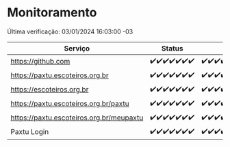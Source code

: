 # Monitoramento

Última verificação: 03/01/2024 16:03:00 -03

|Serviço|Status|Últimas 24h|
|---|---|---|
|https://github.com|<span title="2023-12-27: OK=24">✔️</span><span title="2023-12-28: OK=24">✔️</span><span title="2023-12-29: OK=24">✔️</span><span title="2023-12-30: OK=24">✔️</span><span title="2023-12-31: OK=24">✔️</span><span title="2024-01-01: OK=24">✔️</span><span title="2024-01-02: OK=19">✔️</span>|<span title="02/01/2024 16:03:00 -03 : 200">✔️</span><span title="02/01/2024 17:06:00 -03 : 200">✔️</span><span title="02/01/2024 18:05:00 -03 : 200">✔️</span><span title="02/01/2024 19:05:00 -03 : 200">✔️</span><span title="02/01/2024 20:05:00 -03 : 200">✔️</span><span title="02/01/2024 21:30:00 -03 : 200">✔️</span><span title="02/01/2024 22:44:00 -03 : 200">✔️</span><span title="02/01/2024 23:19:00 -03 : 200">✔️</span><span title="03/01/2024 00:07:00 -03 : 200">✔️</span><span title="03/01/2024 01:07:00 -03 : 200">✔️</span><span title="03/01/2024 02:06:00 -03 : 200">✔️</span><span title="03/01/2024 03:08:00 -03 : 200">✔️</span><span title="03/01/2024 04:05:00 -03 : 200">✔️</span><span title="03/01/2024 05:08:00 -03 : 200">✔️</span><span title="03/01/2024 06:06:00 -03 : 200">✔️</span><span title="03/01/2024 07:06:00 -03 : 200">✔️</span><span title="03/01/2024 08:03:00 -03 : 200">✔️</span><span title="03/01/2024 09:11:00 -03 : 200">✔️</span><span title="03/01/2024 10:08:00 -03 : 200">✔️</span><span title="03/01/2024 11:05:00 -03 : 200">✔️</span><span title="03/01/2024 12:06:00 -03 : 200">✔️</span><span title="03/01/2024 13:08:00 -03 : 200">✔️</span><span title="03/01/2024 14:04:00 -03 : 200">✔️</span><span title="03/01/2024 15:08:00 -03 : 200">✔️</span><span title="03/01/2024 16:03:00 -03 : 200">✔️</span>|
|https://paxtu.escoteiros.org.br|<span title="2023-12-27: OK=24">✔️</span><span title="2023-12-28: OK=24">✔️</span><span title="2023-12-29: OK=24">✔️</span><span title="2023-12-30: OK=24">✔️</span><span title="2023-12-31: OK=24">✔️</span><span title="2024-01-01: OK=24">✔️</span><span title="2024-01-02: OK=19">✔️</span>|<span title="02/01/2024 16:03:00 -03 : 200">✔️</span><span title="02/01/2024 17:06:00 -03 : 200">✔️</span><span title="02/01/2024 18:05:00 -03 : 200">✔️</span><span title="02/01/2024 19:05:00 -03 : 200">✔️</span><span title="02/01/2024 20:05:00 -03 : 200">✔️</span><span title="02/01/2024 21:30:00 -03 : 200">✔️</span><span title="02/01/2024 22:44:00 -03 : 200">✔️</span><span title="02/01/2024 23:19:00 -03 : 200">✔️</span><span title="03/01/2024 00:07:00 -03 : 200">✔️</span><span title="03/01/2024 01:07:00 -03 : 200">✔️</span><span title="03/01/2024 02:06:00 -03 : 200">✔️</span><span title="03/01/2024 03:08:00 -03 : 200">✔️</span><span title="03/01/2024 04:05:00 -03 : 200">✔️</span><span title="03/01/2024 05:08:00 -03 : 200">✔️</span><span title="03/01/2024 06:06:00 -03 : 200">✔️</span><span title="03/01/2024 07:06:00 -03 : 200">✔️</span><span title="03/01/2024 08:03:00 -03 : 200">✔️</span><span title="03/01/2024 09:11:00 -03 : 200">✔️</span><span title="03/01/2024 10:08:00 -03 : 200">✔️</span><span title="03/01/2024 11:05:00 -03 : 200">✔️</span><span title="03/01/2024 12:06:00 -03 : 200">✔️</span><span title="03/01/2024 13:08:00 -03 : 200">✔️</span><span title="03/01/2024 14:04:00 -03 : 200">✔️</span><span title="03/01/2024 15:08:00 -03 : 200">✔️</span><span title="03/01/2024 16:03:00 -03 : 200">✔️</span>|
|https://escoteiros.org.br|<span title="2023-12-27: OK=24">✔️</span><span title="2023-12-28: OK=24">✔️</span><span title="2023-12-29: OK=24">✔️</span><span title="2023-12-30: OK=24">✔️</span><span title="2023-12-31: OK=24">✔️</span><span title="2024-01-01: OK=24">✔️</span><span title="2024-01-02: OK=19">✔️</span>|<span title="02/01/2024 16:03:00 -03 : 200">✔️</span><span title="02/01/2024 17:06:00 -03 : 200">✔️</span><span title="02/01/2024 18:05:00 -03 : 200">✔️</span><span title="02/01/2024 19:05:00 -03 : 200">✔️</span><span title="02/01/2024 20:05:00 -03 : 200">✔️</span><span title="02/01/2024 21:30:00 -03 : 200">✔️</span><span title="02/01/2024 22:44:00 -03 : 200">✔️</span><span title="02/01/2024 23:19:00 -03 : 200">✔️</span><span title="03/01/2024 00:07:00 -03 : 200">✔️</span><span title="03/01/2024 01:07:00 -03 : 200">✔️</span><span title="03/01/2024 02:06:00 -03 : 200">✔️</span><span title="03/01/2024 03:08:00 -03 : 200">✔️</span><span title="03/01/2024 04:05:00 -03 : 200">✔️</span><span title="03/01/2024 05:08:00 -03 : 200">✔️</span><span title="03/01/2024 06:06:00 -03 : 200">✔️</span><span title="03/01/2024 07:06:00 -03 : 200">✔️</span><span title="03/01/2024 08:03:00 -03 : 200">✔️</span><span title="03/01/2024 09:11:00 -03 : 200">✔️</span><span title="03/01/2024 10:08:00 -03 : 200">✔️</span><span title="03/01/2024 11:05:00 -03 : 200">✔️</span><span title="03/01/2024 12:06:00 -03 : 200">✔️</span><span title="03/01/2024 13:08:00 -03 : 200">✔️</span><span title="03/01/2024 14:04:00 -03 : 200">✔️</span><span title="03/01/2024 15:08:00 -03 : 200">✔️</span><span title="03/01/2024 16:03:00 -03 : 200">✔️</span>|
|https://paxtu.escoteiros.org.br/paxtu|<span title="2023-12-27: OK=24">✔️</span><span title="2023-12-28: OK=24">✔️</span><span title="2023-12-29: OK=24">✔️</span><span title="2023-12-30: OK=24">✔️</span><span title="2023-12-31: OK=24">✔️</span><span title="2024-01-01: OK=24">✔️</span><span title="2024-01-02: OK=19">✔️</span>|<span title="02/01/2024 16:03:00 -03 : 200">✔️</span><span title="02/01/2024 17:06:00 -03 : 200">✔️</span><span title="02/01/2024 18:05:00 -03 : 200">✔️</span><span title="02/01/2024 19:05:00 -03 : 200">✔️</span><span title="02/01/2024 20:05:00 -03 : 200">✔️</span><span title="02/01/2024 21:30:00 -03 : 200">✔️</span><span title="02/01/2024 22:44:00 -03 : 200">✔️</span><span title="02/01/2024 23:19:00 -03 : 200">✔️</span><span title="03/01/2024 00:07:00 -03 : 200">✔️</span><span title="03/01/2024 01:07:00 -03 : 200">✔️</span><span title="03/01/2024 02:06:00 -03 : 200">✔️</span><span title="03/01/2024 03:08:00 -03 : 200">✔️</span><span title="03/01/2024 04:05:00 -03 : 200">✔️</span><span title="03/01/2024 05:08:00 -03 : 200">✔️</span><span title="03/01/2024 06:06:00 -03 : 200">✔️</span><span title="03/01/2024 07:06:00 -03 : 200">✔️</span><span title="03/01/2024 08:03:00 -03 : 200">✔️</span><span title="03/01/2024 09:11:00 -03 : 200">✔️</span><span title="03/01/2024 10:08:00 -03 : 200">✔️</span><span title="03/01/2024 11:05:00 -03 : 200">✔️</span><span title="03/01/2024 12:06:00 -03 : 200">✔️</span><span title="03/01/2024 13:08:00 -03 : 200">✔️</span><span title="03/01/2024 14:05:00 -03 : 200">✔️</span><span title="03/01/2024 15:08:00 -03 : 200">✔️</span><span title="03/01/2024 16:03:00 -03 : 200">✔️</span>|
|https://paxtu.escoteiros.org.br/meupaxtu|<span title="2023-12-27: OK=24">✔️</span><span title="2023-12-28: OK=24">✔️</span><span title="2023-12-29: OK=24">✔️</span><span title="2023-12-30: OK=24">✔️</span><span title="2023-12-31: OK=24">✔️</span><span title="2024-01-01: OK=24">✔️</span><span title="2024-01-02: OK=19">✔️</span>|<span title="02/01/2024 16:03:00 -03 : 200">✔️</span><span title="02/01/2024 17:06:00 -03 : 200">✔️</span><span title="02/01/2024 18:05:00 -03 : 200">✔️</span><span title="02/01/2024 19:05:00 -03 : 200">✔️</span><span title="02/01/2024 20:05:00 -03 : 200">✔️</span><span title="02/01/2024 21:30:00 -03 : 200">✔️</span><span title="02/01/2024 22:44:00 -03 : 200">✔️</span><span title="02/01/2024 23:19:00 -03 : 200">✔️</span><span title="03/01/2024 00:07:00 -03 : 200">✔️</span><span title="03/01/2024 01:07:00 -03 : 200">✔️</span><span title="03/01/2024 02:06:00 -03 : 200">✔️</span><span title="03/01/2024 03:08:00 -03 : 200">✔️</span><span title="03/01/2024 04:05:00 -03 : 200">✔️</span><span title="03/01/2024 05:08:00 -03 : 200">✔️</span><span title="03/01/2024 06:06:00 -03 : 200">✔️</span><span title="03/01/2024 07:06:00 -03 : 200">✔️</span><span title="03/01/2024 08:03:00 -03 : 200">✔️</span><span title="03/01/2024 09:11:00 -03 : 200">✔️</span><span title="03/01/2024 10:08:00 -03 : 200">✔️</span><span title="03/01/2024 11:05:00 -03 : 200">✔️</span><span title="03/01/2024 12:06:00 -03 : 200">✔️</span><span title="03/01/2024 13:08:00 -03 : 200">✔️</span><span title="03/01/2024 14:05:00 -03 : 200">✔️</span><span title="03/01/2024 15:08:00 -03 : 200">✔️</span><span title="03/01/2024 16:03:00 -03 : 200">✔️</span>|
|Paxtu Login|<span title="2023-12-27: OK=24">✔️</span><span title="2023-12-28: OK=24">✔️</span><span title="2023-12-29: OK=24">✔️</span><span title="2023-12-30: OK=24">✔️</span><span title="2023-12-31: OK=24">✔️</span><span title="2024-01-01: OK=24">✔️</span><span title="2024-01-02: OK=19">✔️</span>|<span title="02/01/2024 16:03:00 -03 : 200">✔️</span><span title="02/01/2024 17:06:00 -03 : 200">✔️</span><span title="02/01/2024 18:05:00 -03 : 200">✔️</span><span title="02/01/2024 19:05:00 -03 : 200">✔️</span><span title="02/01/2024 20:05:00 -03 : 200">✔️</span><span title="02/01/2024 21:30:00 -03 : 200">✔️</span><span title="02/01/2024 22:44:00 -03 : 200">✔️</span><span title="02/01/2024 23:19:00 -03 : 200">✔️</span><span title="03/01/2024 00:07:00 -03 : 200">✔️</span><span title="03/01/2024 01:07:00 -03 : 200">✔️</span><span title="03/01/2024 02:06:00 -03 : 200">✔️</span><span title="03/01/2024 03:08:00 -03 : 200">✔️</span><span title="03/01/2024 04:05:00 -03 : 200">✔️</span><span title="03/01/2024 05:08:00 -03 : 200">✔️</span><span title="03/01/2024 06:06:00 -03 : 200">✔️</span><span title="03/01/2024 07:06:00 -03 : 200">✔️</span><span title="03/01/2024 08:03:00 -03 : 200">✔️</span><span title="03/01/2024 09:11:00 -03 : 200">✔️</span><span title="03/01/2024 10:08:00 -03 : 200">✔️</span><span title="03/01/2024 11:05:00 -03 : 200">✔️</span><span title="03/01/2024 12:06:00 -03 : 200">✔️</span><span title="03/01/2024 13:08:00 -03 : 200">✔️</span><span title="03/01/2024 14:05:00 -03 : 200">✔️</span><span title="03/01/2024 15:08:00 -03 : 200">✔️</span><span title="03/01/2024 16:03:00 -03 : 200">✔️</span>|

